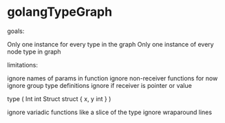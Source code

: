 # golangTypeGraph

goals:

Only one instance for every type in the graph
Only one instance of every node type in graph

limitations:

ignore names of params in function
ignore non-receiver functions for now
ignore group type definitions
ignore if receiver is pointer or value

type (
	Int int
	Struct struct { x, y int }
)


ignore variadic functions like a slice of the type
ignore wraparound lines